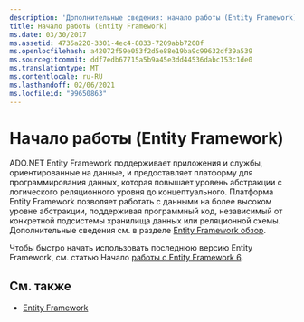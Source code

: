 ```yaml
---
description: 'Дополнительные сведения: начало работы (Entity Framework)'
title: Начало работы (Entity Framework)
ms.date: 03/30/2017
ms.assetid: 4735a220-3301-4ec4-8833-7209abb7208f
ms.openlocfilehash: a42072f59e053f2d5e88e19ba9c99632df39a539
ms.sourcegitcommit: ddf7edb67715a5b9a45e3dd44536dabc153c1de0
ms.translationtype: MT
ms.contentlocale: ru-RU
ms.lasthandoff: 02/06/2021
ms.locfileid: "99650863"
---
```

# <a name="getting-started-entity-framework"></a>Начало работы (Entity Framework)

ADO.NET Entity Framework поддерживает приложения и службы, ориентированные на данные, и предоставляет платформу для программирования данных, которая повышает уровень абстракции с логического реляционного уровня до концептуального. Платформа Entity Framework позволяет работать с данными на более высоком уровне абстракции, поддерживая программный код, независимый от конкретной подсистемы хранилища данных или реляционной схемы. Дополнительные сведения см. в разделе [Entity Framework обзор](overview.md).  
  
 Чтобы быстро начать использовать последнюю версию Entity Framework, см. статью Начало [работы с Entity Framework 6](/ef/ef6/get-started).
  
## <a name="see-also"></a>См. также

- [Entity Framework](/ef)
